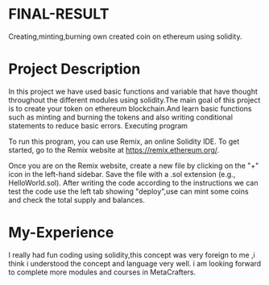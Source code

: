 # FINAL-RESULT
Creating,minting,burning own created coin on ethereum using solidity.

# Project Description
In this project we have used basic functions and variable that have thought throughout the different modules using solidity.The main goal of this project is to create your token on ethereum blockchain.And learn basic functions such as minting and burning the tokens and also writing conditional statements to reduce basic errors. Executing program

To run this program, you can use Remix, an online Solidity IDE. To get started, go to the Remix website at https://remix.ethereum.org/.

Once you are on the Remix website, create a new file by clicking on the "+" icon in the left-hand sidebar. Save the file with a .sol extension (e.g., HelloWorld.sol). After writing the code according to the instructions we can test the code use the left tab showing "deploy",use can mint some coins and check the total supply and balances.

# My-Experience
I really had fun coding using solidity,this concept was very foreign to me ,i think i understood the concept and language very well. i am looking forward to complete more modules and courses in MetaCrafters.
